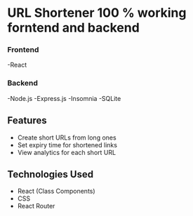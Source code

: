 # URL Shortener 100 % working forntend and backend
###  Frontend
-React
### Backend
-Node.js
-Express.js
-Insomnia
-SQLite
## Features

- Create short URLs from long ones
- Set expiry time for shortened links
- View analytics for each short URL

## Technologies Used

- React (Class Components)
- CSS
- React Router
